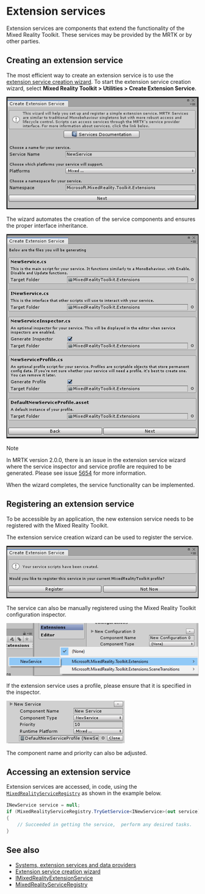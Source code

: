 # Extension services

Extension services are components that extend the functionality of the Mixed Reality Toolkit. These services may be provided
by the MRTK or by other parties.

## Creating an extension service

The most efficient way to create an extension service is to use the [extension service creation wizard](../Tools/ExtensionServiceCreationWizard.md).
To start the extension service creation wizard, select **Mixed Reality Toolkit > Utilities > Create Extension Service**.

![Extension service creation wizard](../../Documentation/Images/ExtensionWizard/ExtensionServiceCreationWizard.png)

The wizard automates the creation of the service components and ensures the proper interface inheritance.

![Components created by the extension service creation wizard](../../Documentation/Images/ExtensionWizard/ExtensionServiceComponents.png)

> [!Note]
> In MRTK version 2.0.0, there is an issue in the extension service wizard where the service inspector
and service profile are required to be generated. Please see issue [5654](https://github.com/microsoft/MixedRealityToolkit-Unity/issues/5654) for more information.

When the wizard completes, the service functionality can be implemented.

## Registering an extension service

To be accessible by an application, the new extension service needs to be registered with the Mixed Reality Toolkit.

The extension service creation wizard can be used to register the service.

![Extension service creation wizard registration](../../Documentation/Images/ExtensionWizard/ExtensionServiceWizardRegister.png)

The service can also be manually registered using the Mixed Reality Toolkit configuration inspector.

![Manual extension service registration](../../Documentation/Images/Profiles/RegisterExtensionService.png)

If the extension service uses a profile, please ensure that it is specified in the inspector.

![Configured extension service](../../Documentation/Images/Profiles/ConfiguredExtensionService.png)

The component name and priority can also be adjusted.

## Accessing an extension service

Extension services are accessed, in code, using the [`MixedRealityServiceRegistry`](xref:Microsoft.MixedReality.Toolkit.MixedRealityServiceRegistry)
as shown in the example below.

```c#
INewService service = null;
if (MixedRealityServiceRegistry.TryGetService<INewService>(out service))
{
    // Succeeded in getting the service,  perform any desired tasks.
}
```

## See also

- [Systems, extension services and data providers](../Architecture/SystemsExtensionsProviders.md)
- [Extension service creation wizard](../Tools/ExtensionServiceCreationWizard.md)
- [IMixedRealityExtensionService](xref:Microsoft.MixedReality.Toolkit.IMixedRealityExtensionService)
- [MixedRealityServiceRegistry](xref:Microsoft.MixedReality.Toolkit.MixedRealityServiceRegistry)

